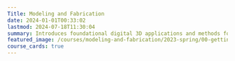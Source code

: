 ```yaml
---
Title: Modeling and Fabrication
date: 2024-01-01T00:33:02
lastmod: 2024-07-18T11:30:04
summary: Introduces foundational digital 3D applications and methods focusing on 3D output including digital options and physical options.
featured_image: /courses/modeling-and-fabrication/2023-spring/00-getting-started/2023-modeling-and-fabrication-course-image.jpg
course_cards: true
---
```

